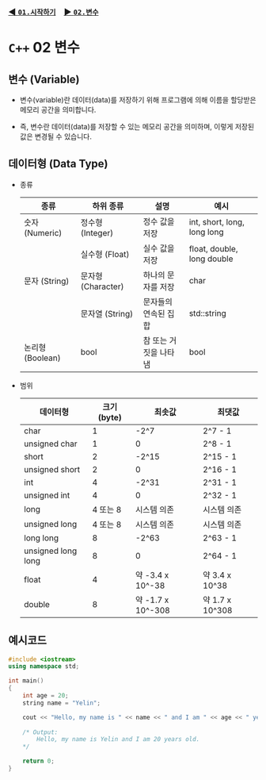### [◀️ `01.시작하기`](./01_시작하기.md)　[▶️ `02.변수`](./02_변수.md)

# `C++` 02 변수

## 변수 (Variable)
- 변수(variable)란 데이터(data)를 저장하기 위해 프로그램에 의해 이름을 할당받은 메모리 공간을 의미합니다.

- 즉, 변수란 데이터(data)를 저장할 수 있는 메모리 공간을 의미하며, 이렇게 저장된 값은 변경될 수 있습니다.

## 데이터형 (Data Type)
- 종류

    | 종류 | 하위 종류 | 설명 | 예시 |
    |---|---|---|---|
    | 숫자 (Numeric) | 정수형 (Integer) | 정수 값을 저장 | int, short, long, long long |
    |  | 실수형 (Float) | 실수 값을 저장 | float, double, long double |
    | 문자 (String) | 문자형 (Character) | 하나의 문자를 저장 | char |
    |  | 문자열 (String) | 문자들의 연속된 집합 | std::string |
    | 논리형 (Boolean) | bool | 참 또는 거짓을 나타냄 | bool |

- 범위

    | 데이터형 | 크기 (byte) | 최솟값 | 최댓값 |
    |---|---|---|---|
    | char | 1 | -2^7 | 2^7 - 1 |
    | unsigned char | 1 | 0 | 2^8 - 1 |
    | short | 2 | -2^15 | 2^15 - 1 |
    | unsigned short | 2 | 0 | 2^16 - 1 |
    | int | 4 | -2^31 | 2^31 - 1 |
    | unsigned int | 4 | 0 | 2^32 - 1 |
    | long | 4 또는 8 | 시스템 의존 | 시스템 의존 |
    | unsigned long | 4 또는 8 | 시스템 의존 | 시스템 의존 |
    | long long | 8 | -2^63 | 2^63 - 1 |
    | unsigned long long | 8 | 0 | 2^64 - 1 |
    | float | 4 | 약 -3.4 x 10^-38 | 약 3.4 x 10^38 |
    | double | 8 | 약 -1.7 x 10^-308 | 약 1.7 x 10^308 |

## 예시코드
```cpp
#include <iostream>
using namespace std;

int main()
{
    int age = 20;
    string name = "Yelin";

    cout << "Hello, my name is " << name << " and I am " << age << " years old." << endl;
    
    /* Output:
        Hello, my name is Yelin and I am 20 years old.
    */

    return 0;
}
```